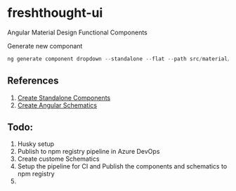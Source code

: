 # freshthought-ui
Angular Material Design Functional Components

Generate new componant

```ts
ng generate component dropdown --standalone --flat --path src/material/dropdown
```

## References

1. [Create Standalone Components](https://sandroroth.com/blog/angular-library)
2. [Create Angular Schematics](https://blog.angular.io/schematics-an-introduction-dc1dfbc2a2b2)

## Todo:

1. Husky setup
2. Publish to npm registry pipeline in Azure DevOps
3. Create custome Schematics
4. Setup the pipeline for CI and Publish the components and schematics to npm registry
5. 